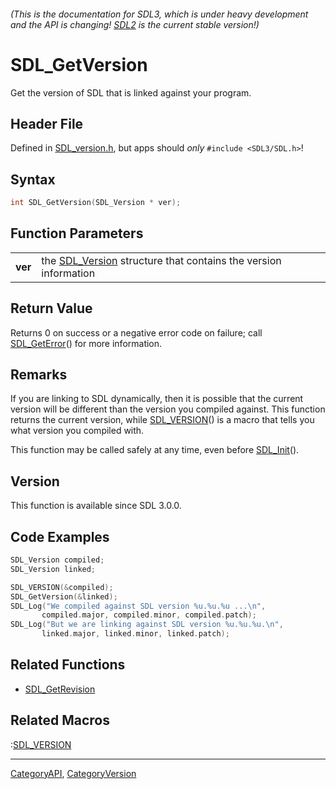 ###### (This is the documentation for SDL3, which is under heavy development and the API is changing! [SDL2](https://wiki.libsdl.org/SDL2/) is the current stable version!)
# SDL_GetVersion

Get the version of SDL that is linked against your program.

## Header File

Defined in [SDL_version.h](https://github.com/libsdl-org/SDL/blob/main/include/SDL3/SDL_version.h), but apps should _only_ `#include <SDL3/SDL.h>`!

## Syntax

```c
int SDL_GetVersion(SDL_Version * ver);

```

## Function Parameters

|             |                                                                                |
| ----------- | ------------------------------------------------------------------------------ |
| **ver**     | the [SDL_Version](SDL_Version) structure that contains the version information |

## Return Value

Returns 0 on success or a negative error code on failure; call
[SDL_GetError](SDL_GetError)() for more information.

## Remarks

If you are linking to SDL dynamically, then it is possible that the current
version will be different than the version you compiled against. This
function returns the current version, while [SDL_VERSION](SDL_VERSION)() is
a macro that tells you what version you compiled with.

This function may be called safely at any time, even before
[SDL_Init](SDL_Init)().

## Version

This function is available since SDL 3.0.0.

## Code Examples

```c
SDL_Version compiled;
SDL_Version linked;

SDL_VERSION(&compiled);
SDL_GetVersion(&linked);
SDL_Log("We compiled against SDL version %u.%u.%u ...\n",
       compiled.major, compiled.minor, compiled.patch);
SDL_Log("But we are linking against SDL version %u.%u.%u.\n",
       linked.major, linked.minor, linked.patch);
```

## Related Functions

* [SDL_GetRevision](SDL_GetRevision)


## Related Macros

:[SDL_VERSION](SDL_VERSION)

----
[CategoryAPI](CategoryAPI), [CategoryVersion](CategoryVersion)


